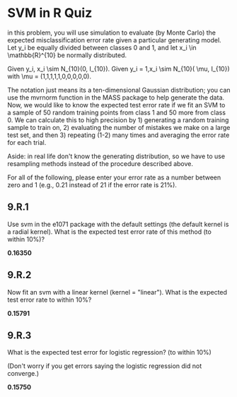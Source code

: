 # SVM in R Quiz

in this problem, you will use simulation to evaluate (by Monte Carlo) the expected misclassification error rate given a particular generating model.  Let y_i be equally divided between classes 0 and 1, and let x_i \in \mathbb{R}^{10} be normally distributed.

 Given y_i, x_i \sim N_{10}(0, I_{10}).  Given y_i = 1,x_i \sim N_{10}( \mu, I_{10})  with \mu = (1,1,1,1,1,0,0,0,0,0).

The  notation just means its a ten-dimensional Gaussian distribution; you can use the mvrnorm function in the MASS package to help generate the data. Now, we would like to know the expected test error rate if we fit an SVM to a sample of 50 random training points from class 1 and 50 more from class 0.  We can calculate this to high precision by 1) generating a random training sample to train on, 2) evaluating the number of mistakes we make on a large test set, and then 3) repeating (1-2) many times and averaging the error rate for each trial. 

Aside: in real life don't know the generating distribution, so we have to use resampling methods instead of the procedure described above.

For all of the following, please enter your error rate as a number between zero and 1 (e.g., 0.21 instead of 21 if the error rate is 21%).

## 9.R.1

Use svm in the e1071 package with the default settings (the default kernel is a radial kernel). What is the expected test error rate of this method (to within 10%)?

**0.16350**

## 9.R.2

Now fit an svm with a linear kernel (kernel = "linear"). What is the expected test error rate to within 10%?

**0.15791**

## 9.R.3

What is the expected test error for logistic regression? (to within 10%)

(Don't worry if you get errors saying the logistic regression did not converge.)

**0.15750**
